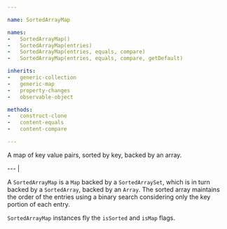 ```yaml
---

name: SortedArrayMap

names:
-   SortedArrayMap()
-   SortedArrayMap(entries)
-   SortedArrayMap(entries, equals, compare)
-   SortedArrayMap(entries, equals, compare, getDefault)

inherits:
-   generic-collection
-   generic-map
-   property-changes
-   observable-object

methods:
-   construct-clone
-   content-equals
-   content-compare

---
```


A map of key value pairs, sorted by key, backed by an array.

--- |

A `SortedArrayMap` is a `Map` backed by a `SortedArraySet`, which is in turn
backed by a `SortedArray`, backed by an `Array`.
The sorted array maintains the order of the entries using a binary search
considering only the key portion of each entry.

`SortedArrayMap` instances fly the `isSorted` and `isMap` flags.

